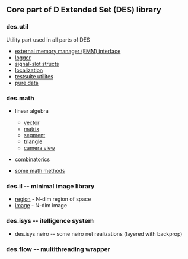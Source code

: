 ## Core part of D Extended Set (DES) library

### des.util

Utility part used in all parts of DES

- [external memory manager (EMM) interface](doc/des/util/emm.md)
- [logger](doc/des/util/logger.md)
- [signal-slot structs](doc/des/util/signal.md)
- [localization](doc/des/util/localization.md)
- [testsuite utilites](doc/des/util/testsuite.md)
- [pure data](doc/des/util/pdata.md)

### des.math 

- linear algebra

    - [vector](doc/des/math/linear/vector.md)
    - [matrix](doc/des/math/linear/matrix.md)
    - [segment](doc/des/math/linear/segment.md)
    - [triangle](doc/des/math/linear/triangle.md)
    - [camera view](doc/des/math/linear/view.md)

- [combinatorics](doc/des/math/combin.md)
- [some math methods](doc/des/math/method.md)

### des.il -- minimal image library

- [region](doc/des/il/region.md) - N-dim region of space
- [image](doc/des/il/image.md) - N-dim image

### des.isys -- itelligence system

- des.isys.neiro -- some neiro net realizations (layered with backprop)

### des.flow -- multithreading wrapper
